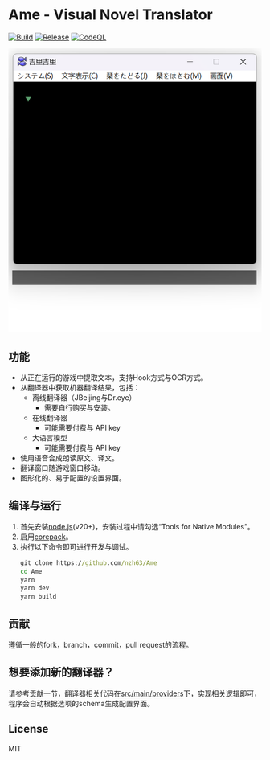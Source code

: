 # Ame - Visual Novel Translator
[![Build](https://github.com/nzh63/Ame/actions/workflows/build.yml/badge.svg)](https://github.com/nzh63/Ame/actions/workflows/build.yml)
[![Release](https://github.com/nzh63/Ame/actions/workflows/release.yml/badge.svg)](https://github.com/nzh63/Ame/actions/workflows/release.yml)
[![CodeQL](https://github.com/nzh63/Ame/actions/workflows/codeql-analysis.yml/badge.svg)](https://github.com/nzh63/Ame/actions/workflows/codeql-analysis.yml)

![例子](./doc/example.webp)

## 功能
* 从正在运行的游戏中提取文本，支持Hook方式与OCR方式。
* 从翻译器中获取机器翻译结果，包括：
  * 离线翻译器（JBeijing与Dr.eye）
    * 需要自行购买与安装。
  * 在线翻译器
    * 可能需要付费与 API key
  * 大语言模型
    * 可能需要付费与 API key
* 使用语音合成朗读原文、译文。
* 翻译窗口随游戏窗口移动。
* 图形化的、易于配置的设置界面。

## 编译与运行
1. 首先安装[node.js](https://nodejs.org/en/)(v20+)，安装过程中请勾选“Tools for Native Modules”。
2. 启用[corepack](https://yarnpkg.com/corepack)。
3. 执行以下命令即可进行开发与调试。
    ```cmd
    git clone https://github.com/nzh63/Ame
    cd Ame
    yarn
    yarn dev
    yarn build
    ```

## 贡献
遵循一般的fork，branch，commit，pull request的流程。

## 想要添加新的翻译器？
请参考[贡献](#贡献)一节，翻译器相关代码在[src/main/providers](./src/main/providers)下，实现相关逻辑即可，程序会自动根据选项的schema生成配置界面。

## License
MIT
